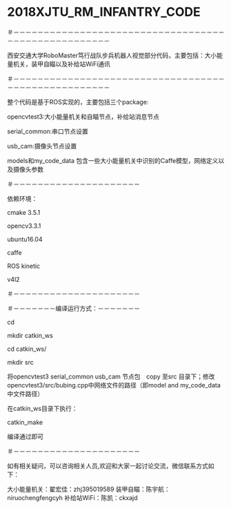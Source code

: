 # 2018XJTU_RM_INFANTRY_CODE
＃－－－－－－－－－－－－－－－－－－－－－－－－－－－－－－－－－－－－－－－－－－－－－－－－－－－－

西安交通大学RoboMaster笃行战队步兵机器人视觉部分代码，主要包括：大小能量机关，装甲自瞄以及补给站WiFi通讯

＃－－－－－－－－－－－－－－－－－－－－－－－－－－－－－－－－－－－－－－－－－－－－－－－－－－－－

整个代码是基于ROS实现的，主要包括三个package:

opencvtest3:大小能量机关和自瞄节点，补给站消息节点

serial_common:串口节点设置

usb_cam:摄像头节点设置

models和my_code_data 包含一些大小能量机关中识别的Caffe模型，网络定义以及摄像头参数

＃－－－－－－－－－－－－－－－－－－－－－

依赖环境：

cmake 3.5.1

opencv3.3.1

ubuntu16.04

caffe

ROS kinetic

v4l2

＃－－－－－－－－－－－－－－－－－－－－－


＃－－－－－－－编译运行方式：－－－－－－－

cd 

mkdir catkin_ws

cd catkin_ws/

mkdir src

将opencvtest3 serial_common usb_cam 节点包　copy 至src 目录下；修改opencvtest3/src/bubing.cpp中网络文件的路径（即model and my_code_data 中文件路径）

在catkin_ws目录下执行：

catkin_make

编译通过即可

＃－－－－－－－－－－－－－－－－－－－－－

如有相关疑问，可以咨询相关人员,欢迎和大家一起讨论交流，微信联系方式如下：

大小能量机关：翟宏佳：zhj395019589
装甲自瞄：陈宇航：niruochengfengcyh
补给站WiFi：陈凯：ckxajd
